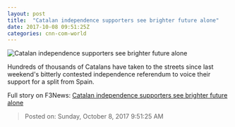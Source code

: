 ```yaml
---
layout: post
title:  "Catalan independence supporters see brighter future alone"
date: 2017-10-08 09:51:25Z
categories: cnn-com-world
---
```


![Catalan independence supporters see brighter future alone](http://i2.cdn.cnn.com/cnnnext/dam/assets/171005103015-catalonia-flags-super-tease.jpg)

Hundreds of thousands of Catalans have taken to the streets since last weekend's bitterly contested independence referendum to voice their support for a split from Spain.


Full story on F3News: [Catalan independence supporters see brighter future alone](http://www.f3nws.com/n/YZ2GDC)

> Posted on: Sunday, October 8, 2017 9:51:25 AM
